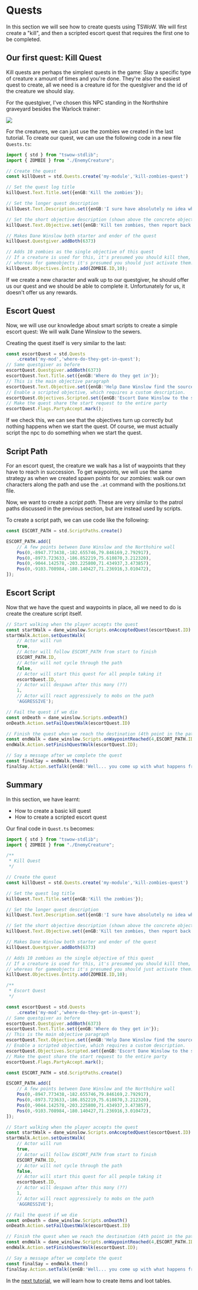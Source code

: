 # Quests

In this section we will see how to create quests using TSWoW. We will first create a "kill", and then a scripted escort quest that requires the first one to be completed.

## Our first quest: Kill Quest

Kill quests are perhaps the simplest quests in the game: Slay a specific type of creature x amount of times and you're done. They're also the easiest quest to create, all we need is a creature id for the questgiver and the id of the creature we should slay. 

For the questgiver, I've chosen this NPC standing in the Northshire graveyard besides the Warlock trainer:

![](questgiver.png)

For the creatures, we can just use the zombies we created in the last tutorial. To create our quest, we can use the following code in a new file `Quests.ts`:

```ts
import { std } from "tswow-stdlib";
import { ZOMBIE } from "./EnemyCreature";

// Create the quest
const killQuest = std.Quests.create('my-module','kill-zombies-quest')

// Set the quest log title
killQuest.Text.Title.set({enGB:'Kill the zombies'});

// Set the longer quest description 
killQuest.Text.Description.set({enGB:'I sure have absolutely no idea where those zombies came from, but they are beginning to become a little more than an annoyance at this point. Please clear them out for us, will you?'});

// Set the short objective description (shown above the concrete objectives)
killQuest.Text.Objective.set({enGB:'Kill ten zombies, then report back to Dane Winslow.'});

// Makes Dane Winslow both starter and ender of the quest
killQuest.Questgiver.addBoth(6373)

// Adds 10 zombies as the single objective of this quest
// If a creature is used for this, it's presumed you should kill them, 
// whereas for gameobjects it's presumed you should just activate them.
killQuest.Objectives.Entity.add(ZOMBIE.ID,10);
```

If we create a new character and walk up to our questgiver, he should offer us our quest and we should be able to complete it. Unfortunately for us, it doesn't offer us any rewards.

## Escort Quest

Now, we will use our knowledge about smart scripts to create a simple escort quest: We will walk Dane Winslow to the sewers. 

Creating the quest itself is very similar to the last: 

```ts
const escortQuest = std.Quests
    .create('my-mod','where-do-they-get-in-quest');
// Same questgiver as before
escortQuest.Questgiver.addBoth(6373)
escortQuest.Text.Title.set({enGB:'Where do they get in'});
// This is the main objective paragraph
escortQuest.Text.Objective.set({enGB:'Help Dane Winslow find the source of the zombies.'});
// Enable a scripted objective, which requires a custom description.
escortQuest.Objectives.Scripted.set({enGB:'Escort Dane Winslow to the sewer'});
// Make the quest share the start request to the entire party
escortQuest.Flags.PartyAccept.mark();
```

If we check this, we can see that the objectives turn up correctly but nothing happens when we start the quest. Of course, we must actually script the npc to do something when we start the quest.

## Script Path

For an escort quest, the creature we walk has a list of waypoints that they have to reach in succession. To get waypoints, we will use the same strategy as when we created spawn points for our zombies: walk our own characters along the path and use the `.at` command with the positions.txt file.

Now, we want to create a _script path_. These are very similar to the patrol paths discussed in the previous section, but are instead used by scripts.

To create a script path, we can use code like the following:

```ts
const ESCORT_PATH = std.ScriptPaths.create()

ESCORT_PATH.add([
    // A few points between Dane Winslow and the Northshire wall
    Pos(0,-8947.773438,-182.655746,79.846169,2.792917),
    Pos(0,-8973.723633,-186.852219,75.610870,3.212320),
    Pos(0,-9044.142578,-203.225800,71.434937,3.473857),
    Pos(0,-9103.708984,-180.140427,71.236916,3.010472),
]);
```

## Escort Script

Now that we have the quest and waypoints in place, all we need to do is create the creature script itself. 

```ts
// Start walking when the player accepts the quest
const startWalk = dane_winslow.Scripts.onAcceptedQuest(escortQuest.ID)
startWalk.Action.setQuestWalk(
    // Actor will run
    true,
    // Actor will follow ESCORT_PATH from start to finish
    ESCORT_PATH.ID,
    // Actor will not cycle through the path
    false,
    // Actor will start this quest for all people taking it
    escortQuest.ID,
    // Actor will despawn after this many (??)
    1,
    // Actor will react aggressively to mobs on the path
    'AGGRESSIVE');

// Fail the quest if we die
const onDeath = dane_winslow.Scripts.onDeath()
onDeath.Action.setFailQuestWalk(escortQuest.ID)

// Finish the quest when we reach the destination (4th point in the path)
const endWalk = dane_winslow.Scripts.onWaypointReached(4,ESCORT_PATH.ID)
endWalk.Action.setFinishQuestWalk(escortQuest.ID);

// Say a message after we complete the quest
const finalSay = endWalk.then()
finalSay.Action.setTalk({enGB:'Well... you come up with what happens from here!'},10,0)
```

## Summary

In this section, we have learnt:

- How to create a basic kill quest
- How to create a scripted escort quest

Our final code in `Quest.ts` becomes:

```ts
import { std } from "tswow-stdlib";
import { ZOMBIE } from "./EnemyCreature";

/** 
 * Kill Quest 
 */

// Create the quest
const killQuest = std.Quests.create('my-module','kill-zombies-quest')

// Set the quest log title
killQuest.Text.Title.set({enGB:'Kill the zombies'});

// Set the longer quest description 
killQuest.Text.Description.set({enGB:'I sure have absolutely no idea where those zombies came from, but they are beginning to become a little more than an annoyance at this point. Please clear them out for us, will you?'});

// Set the short objective description (shown above the concrete objectives)
killQuest.Text.Objective.set({enGB:'Kill ten zombies, then report back to Dane Winslow.'});

// Makes Dane Winslow both starter and ender of the quest
killQuest.Questgiver.addBoth(6373)

// Adds 10 zombies as the single objective of this quest
// If a creature is used for this, it's presumed you should kill them, 
// whereas for gameobjects it's presumed you should just activate them.
killQuest.Objectives.Entity.add(ZOMBIE.ID,10);

/**
 * Escort Quest
 */

const escortQuest = std.Quests
    .create('my-mod','where-do-they-get-in-quest');
// Same questgiver as before
escortQuest.Questgiver.addBoth(6373)
escortQuest.Text.Title.set({enGB:'Where do they get in'});
// This is the main objective paragraph
escortQuest.Text.Objective.set({enGB:'Help Dane Winslow find the source of the zombies.'});
// Enable a scripted objective, which requires a custom description.
escortQuest.Objectives.Scripted.set({enGB:'Escort Dane Winslow to the sewer'});
// Make the quest share the start request to the entire party
escortQuest.Flags.PartyAccept.mark();

const ESCORT_PATH = std.ScriptPaths.create()

ESCORT_PATH.add([
    // A few points between Dane Winslow and the Northshire wall
    Pos(0,-8947.773438,-182.655746,79.846169,2.792917),
    Pos(0,-8973.723633,-186.852219,75.610870,3.212320),
    Pos(0,-9044.142578,-203.225800,71.434937,3.473857),
    Pos(0,-9103.708984,-180.140427,71.236916,3.010472),
]);

// Start walking when the player accepts the quest
const startWalk = dane_winslow.Scripts.onAcceptedQuest(escortQuest.ID)
startWalk.Action.setQuestWalk(
    // Actor will run
    true,
    // Actor will follow ESCORT_PATH from start to finish
    ESCORT_PATH.ID,
    // Actor will not cycle through the path
    false,
    // Actor will start this quest for all people taking it
    escortQuest.ID,
    // Actor will despawn after this many (??)
    1,
    // Actor will react aggressively to mobs on the path
    'AGGRESSIVE');

// Fail the quest if we die
const onDeath = dane_winslow.Scripts.onDeath()
onDeath.Action.setFailQuestWalk(escortQuest.ID)

// Finish the quest when we reach the destination (4th point in the path)
const endWalk = dane_winslow.Scripts.onWaypointReached(4,ESCORT_PATH.ID)
endWalk.Action.setFinishQuestWalk(escortQuest.ID);

// Say a message after we complete the quest
const finalSay = endWalk.then()
finalSay.Action.setTalk({enGB:'Well... you come up with what happens from here!'},10,0)

```

In the [next tutorial](12_Items.md), we will learn how to create items and loot tables.